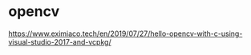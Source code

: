 # opencv

https://www.eximiaco.tech/en/2019/07/27/hello-opencv-with-c-using-visual-studio-2017-and-vcpkg/

